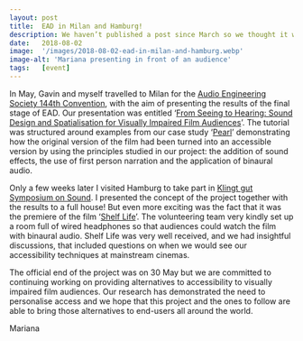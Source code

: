 ```yaml
---
layout: post
title:  EAD in Milan and Hamburg!
description: We haven’t published a post since March so we thought it was time we updated you on what we’ve been up to. 
date:   2018-08-02
image:  '/images/2018-08-02-ead-in-milan-and-hamburg.webp'
image-alt: 'Mariana presenting in front of an audience'
tags:   [event]
---
```


In May, Gavin and myself travelled to Milan for the [Audio Engineering Society 144th Convention](https://www.aes.org/events/144/), with the aim of presenting the results of the final stage of EAD. Our presentation was entitled ‘[From Seeing to Hearing: Sound Design and Spatialisation for Visually Impaired Film Audiences](https://www.aes.org/events/144/tutorials/?ID=5928)’. The tutorial was structured around examples from our case study ‘[Pearl](http://enhancingaudiodescription.com/audio/stereo-vs-binaural/)’ demonstrating how the original version of the film had been turned into an accessible version by using the principles studied in our project: the addition of sound effects, the use of first person narration and the application of binaural audio.

Only a few weeks later I visited Hamburg to take part in [Klingt gut Symposium on Sound](http://www.klangsymposium.de/). I presented the concept of the project together with the results to a full house! But even more exciting was the fact that it was the premiere of the film ‘[Shelf Life](shelf-life)’.  The volunteering team very kindly set up a room full of wired headphones so that audiences could watch the film with binaural audio. Shelf Life was very well received, and we had insightful discussions, that included questions on when we would see our accessibility techniques at mainstream cinemas.

The official end of the project was on 30 May but we are committed to continuing working on providing alternatives to accessibility to visually impaired film audiences. Our research has demonstrated the need to personalise access and we hope that this project and the ones to follow are able to bring those alternatives to end-users all around the world.

Mariana
